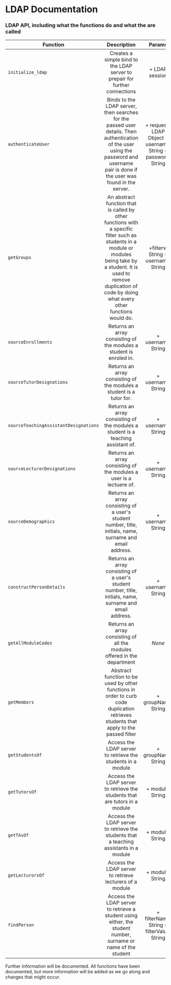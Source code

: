 LDAP Documentation
==================

### LDAP API, including what the functions do and what the are called


|Function                   | Description                 | Params                | Return                |
|---------------------------|:---------------------------:|:---------------------:|----------------------:|
|`initialize_ldap`|Creates a simple bind to the LDAP server to prepair for further connections|+ LDAP session|Returns an array the information required based on the filter used|
|`authenticateUser`|Binds to the LDAP server, then searches for the passed user details. Then authentication of the user using the password and username pair is done if the user was found in the server.|+ request : LDAP Object + username: String + password: String|Not sure yet|
|`getGroups`|An abstract function that is called by other functions with a specific filter such as students in a module or modules being take by a student. It is used to remove duplication of code by doing what every other functions would do.|+filterv: String + username: String |String array|
|`sourceEnrollments`|Returns an array consisting of the modules a student is enroled in.|+ username: String|String array|
|`sourceTutorDesignations`|Returns an array consisting of the modules a student is a tutor for.|+ username: String|String array|
|`sourceTeachingAssistantDesignations`|Returns an array consisting of the modules a student is a teaching assistant of.|+ username: String|String array|
|`sourceLecturerDesignations`|Returns an array consisting of the modules a user is a lectuere of.|+ username: String|String array|
|`sourceDemographics`|Returns an array consisting of a user's student number, title, initials, name, surname and email address.|+ username: String|String array|
|`constructPersonDetails`|Returns an array consisting of a user's student number, title, initials, name, surname and email address.|+ username: String|String array|
|`getAllModuleCodes`|Returns an array consisting of all the modules offered in the department|_None_|String array|
|`getMembers`|Abstract function to be used by other functions in order to curb code duplication retrieves students that apply to the passed filter|+ groupName: String|String array|
|`getStudentsOf`|Access the LDAP server to retrieve the students in a module|+ groupName: String|String array|
|`getTutorsOf`|Access the LDAP server to retrieve the students that are tutors in a module|+ module: String|String array|
|`getTAsOf`|Access the LDAP server to retrieve the students that a teaching assistants in a module|+ module: String|String array|
|`getLecturorsOf`|Access the LDAP server to retrieve lecturers of a module|+ module: String|String array|
|`findPerson`|Access the LDAP server to retrieve a student using either, the student number, surname or name of the student|+ filterName: String + filterValue: String|String array|

Further information will be documented. All functions have been documented, but more information will be added as we go along and changes that might occur.


